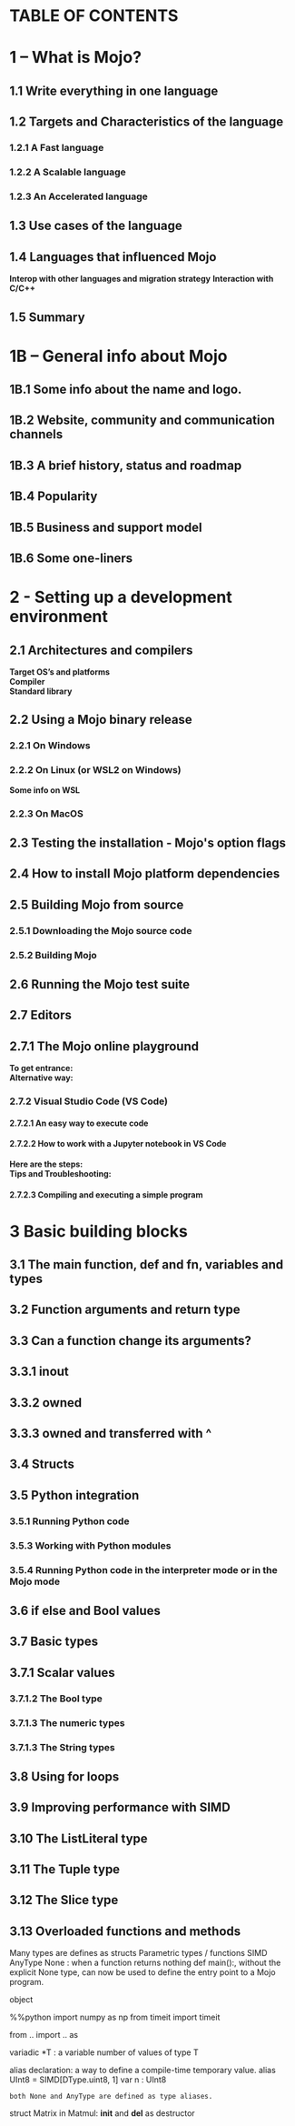 # TABLE OF CONTENTS

# 1 – What is Mojo?
## 1.1 Write everything in one language
## 1.2 Targets and Characteristics of the language
### 1.2.1 A Fast language
### 1.2.2 A Scalable language
### 1.2.3 An Accelerated language
## 1.3 Use cases of the language
## 1.4 Languages that influenced Mojo
**Interop with other languages and migration strategy** 
**Interaction with C/C++** 
## 1.5 Summary 

# 1B – General info about Mojo
## 1B.1 Some info about the name and logo.
## 1B.2 Website, community and communication channels
## 1B.3 A brief history, status and roadmap 
## 1B.4 Popularity
## 1B.5 Business and support model
## 1B.6 Some one-liners

# 2 - Setting up a development environment
## 2.1 Architectures and compilers
**Target OS’s and platforms**  
**Compiler**  
**Standard library**   
## 2.2 Using a Mojo binary release
### 2.2.1 On Windows
### 2.2.2 On Linux (or WSL2 on Windows)
**Some info on WSL**  
### 2.2.3 On MacOS
## 2.3 Testing the installation - Mojo's option flags
## 2.4 How to install Mojo platform dependencies
## 2.5 Building Mojo from source
### 2.5.1 Downloading the Mojo source code
### 2.5.2  Building Mojo
## 2.6  Running the Mojo test suite
## 2.7  Editors
## 2.7.1 The Mojo online playground
**To get entrance:**  
**Alternative way:**   
### 2.7.2 Visual Studio Code (VS Code)
#### 2.7.2.1 An easy way to execute code 
#### 2.7.2.2 How to work with a Jupyter notebook in VS Code 
**Here are the steps:**     
**Tips and Troubleshooting:**    
#### 2.7.2.3 Compiling and executing a simple program

# 3 Basic building blocks
## 3.1 The main function, def and fn, variables and types
## 3.2 Function arguments and return type
## 3.3 Can a function change its arguments?
## 3.3.1 inout
## 3.3.2 owned
## 3.3.3 owned and transferred with ^

## 3.4 Structs

## 3.5 Python integration
### 3.5.1 Running Python code
### 3.5.3 Working with Python modules
### 3.5.4 Running Python code in the interpreter mode or in the Mojo mode

## 3.6 if else and Bool values
## 3.7 Basic types
## 3.7.1 Scalar values
### 3.7.1.2 The Bool type
### 3.7.1.3 The numeric types
### 3.7.1.3 The String types
## 3.8 Using for loops

## 3.9 Improving performance with SIMD
## 3.10 The ListLiteral type
## 3.11 The Tuple type
## 3.12 The Slice type

## 3.13 Overloaded functions and methods


Many types are defines as structs
Parametric types / functions
        SIMD
AnyType
None : when a function returns nothing
    def main():, without the explicit None type, can now be used to define the entry point to a Mojo program.

object

%%python
import numpy as np
from timeit import timeit

from .. import .. as

variadic *T  : a variable number of values of type T

alias declaration: a way to define a compile-time temporary value.
    alias UInt8 = SIMD[DType.uint8, 1]
    var n : UInt8 

    both None and AnyType are defined as type aliases.

struct Matrix in Matmul:
    __init__ and __del__ as destructor





